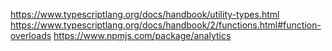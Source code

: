 https://www.typescriptlang.org/docs/handbook/utility-types.html
https://www.typescriptlang.org/docs/handbook/2/functions.html#function-overloads
https://www.npmjs.com/package/analytics
